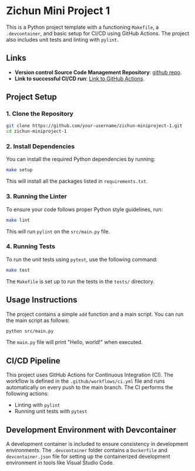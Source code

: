 
# Zichun Mini Project 1

This is a Python project template with a functioning `Makefile`, a `.devcontainer`, and basic setup for CI/CD using GitHub Actions. The project also includes unit tests and linting with `pylint`.

## Links

- **Version control Source Code Management Repository**: [github repo](https://github.com/nogibjj/zichun-miniproject-1).
- **Link to successful CI/CD run**: [Link to GitHub Actions](https://github.com/nogibjj/zichun-miniproject-1/actions).


## Project Setup

### 1. Clone the Repository

```bash
git clone https://github.com/your-username/zichun-miniproject-1.git
cd zichun-miniproject-1
```

### 2. Install Dependencies

You can install the required Python dependencies by running:

```bash
make setup
```

This will install all the packages listed in `requirements.txt`.

### 3. Running the Linter

To ensure your code follows proper Python style guidelines, run:

```bash
make lint
```

This will run `pylint` on the `src/main.py` file.

### 4. Running Tests

To run the unit tests using `pytest`, use the following command:

```bash
make test
```

The `Makefile` is set up to run the tests in the `tests/` directory.

## Usage Instructions

The project contains a simple `add` function and a main script. You can run the main script as follows:

```bash
python src/main.py
```

The `main.py` file will print "Hello, world!" when executed.

## CI/CD Pipeline

This project uses GitHub Actions for Continuous Integration (CI). The workflow is defined in the `.github/workflows/ci.yml` file and runs automatically on every push to the main branch. The CI performs the following actions:
- Linting with `pylint`
- Running unit tests with `pytest`

## Development Environment with Devcontainer

A development container is included to ensure consistency in development environments. The `.devcontainer` folder contains a `Dockerfile` and `devcontainer.json` file for setting up the containerized development environment in tools like Visual Studio Code.
